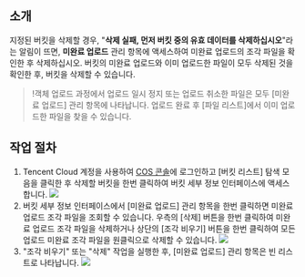 ## 소개
지정된 버킷을 삭제할 경우, "**삭제 실패, 먼저 버킷 중의 유효 데이터를 삭제하십시오**"라는 알림이 뜨면, **미완료 업로드** 관리 항목에 액세스하여 미완료 업로드의 조각 파일을 확인한 후 삭제하십시오. 버킷의 미완료 업로드와 이미 업로드한 파일이 모두 삭제된 것을 확인한 후, 버킷을 삭제할 수 있습니다.

>!객체 업로드 과정에서 업로드 일시 정지 또는 업로드 취소한 파일은 모두 [미완료 업로드] 관리 항목에 나타납니다. 업로드 완료 후 [파일 리스트]에서 이미 업로드한 파일을 찾을 수 있습니다.

## 작업 절차

1. Tencent Cloud 계정을 사용하여 [COS 콘솔](https://console.cloud.tencent.com/cos5)에 로그인하고 [버킷 리스트] 탐색 모음을 클릭한 후 삭제할 버킷을 한번 클릭하여 버킷 세부 정보 인터페이스에 액세스합니다.
![](https://main.qcloudimg.com/raw/b90ad17947a0ec530db87210f4b9027d.png)
2. 버킷 세부 정보 인터페이스에서 [미완료 업로드] 관리 항목을 한번 클릭하면 미완료 업로드 조각 파일을 조회할 수 있습니다. 우측의 [삭제] 버튼을 한번 클릭하여 미완료 업로드 조각 파일을 삭제하거나 상단의 [조각 비우기] 버튼을 한번 클릭하여 모든 업로드 미완료 조각 파일을 원클릭으로 삭제할 수 있습니다.
![](https://main.qcloudimg.com/raw/af458d9b1c70edce7dc256c5ea85ccfc.png)
3. "조각 비우기" 또는 "삭제" 작업을 실행한 후, [미완료 업로드] 관리 항목은 빈 리스트로 나타납니다.
![](https://main.qcloudimg.com/raw/def3369810e97035187854a6651cb627.png)


